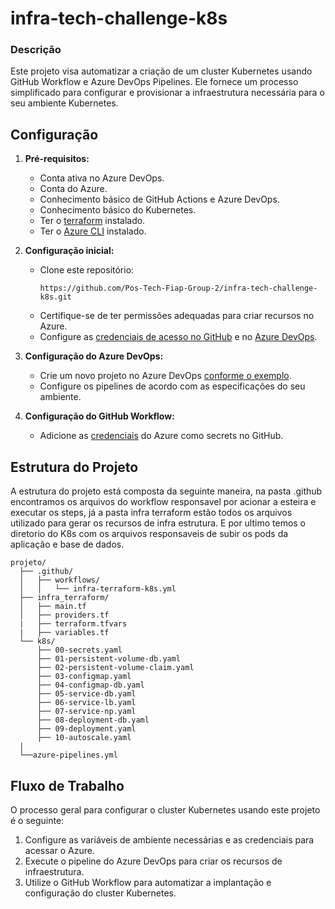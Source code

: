 # infra-tech-challenge-k8s

### Descrição
Este projeto visa automatizar a criação de um cluster Kubernetes usando GitHub Workflow e Azure DevOps Pipelines. Ele fornece um processo simplificado para configurar e provisionar a infraestrutura necessária para o seu ambiente Kubernetes.

## Configuração

1. **Pré-requisitos:**
    - Conta ativa no Azure DevOps.
    - Conta do Azure.
    - Conhecimento básico de GitHub Actions e Azure DevOps.
    - Conhecimento básico do Kubernetes.
    - Ter o [terraform](https://developer.hashicorp.com/terraform/downloads) instalado.
    - Ter o [Azure CLI](https://learn.microsoft.com/pt-br/cli/azure/install-azure-cli) instalado.

2. **Configuração inicial:**
    - Clone este repositório: 
      ```
      https://github.com/Pos-Tech-Fiap-Group-2/infra-tech-challenge-k8s.git
      ```
    - Certifique-se de ter permissões adequadas para criar recursos no Azure.
    - Configure as [credenciais de acesso no GitHub](https://docs.github.com/pt/actions/security-guides/using-secrets-in-github-actions) e no [Azure DevOps](https://learn.microsoft.com/en-us/azure/devops/pipelines/process/set-secret-variables?view=azure-devops&tabs=yaml%2Cbash).

3. **Configuração do Azure DevOps:**
    - Crie um novo projeto no Azure DevOps [conforme o exemplo](https://learn.microsoft.com/pt-br/azure/devops/organizations/projects/create-project?view=azure-devops&tabs=browser).
    - Configure os pipelines de acordo com as especificações do seu ambiente.

4. **Configuração do GitHub Workflow:**
    - Adicione as [credenciais](https://learn.microsoft.com/en-us/cli/azure/get-started-with-azure-cli) do Azure como secrets no GitHub.

## Estrutura do Projeto

A estrutura do projeto está composta da seguinte maneira, na pasta .github encontramos os arquivos do workflow responsavel por acionar a esteira e executar os steps, já a pasta infra terraform estão todos os arquivos utilizado para gerar os recursos de infra estrutura. E por ultimo temos o diretorio do K8s com os arquivos responsaveis de subir os pods da aplicação e base de dados.

```
projeto/
  ├── .github/
  │   ├── workflows/
  │   │   └── infra-terraform-k8s.yml
  ├── infra_terraform/
  │   ├── main.tf
  │   ├── providers.tf
  |   ├── terraform.tfvars
  |   ├── variables.tf  
  └── k8s/
      ├── 00-secrets.yaml
      ├── 01-persistent-volume-db.yaml
      ├── 02-persistent-volume-claim.yaml
      ├── 03-configmap.yaml
      ├── 04-configmap-db.yaml
      ├── 05-service-db.yaml
      ├── 06-service-lb.yaml
      ├── 07-service-np.yaml
      ├── 08-deployment-db.yaml
      ├── 09-deployment.yaml
      ├── 10-autoscale.yaml
  |
  └──azure-pipelines.yml    
```
## Fluxo de Trabalho

O processo geral para configurar o cluster Kubernetes usando este projeto é o seguinte:

1. Configure as variáveis de ambiente necessárias e as credenciais para acessar o Azure.
2. Execute o pipeline do Azure DevOps para criar os recursos de infraestrutura.
3. Utilize o GitHub Workflow para automatizar a implantação e configuração do cluster Kubernetes.